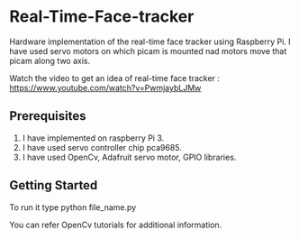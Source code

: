 # Real-Time-Face-tracker
Hardware implementation of the real-time face tracker using Raspberry Pi. I have used servo motors on which picam is mounted nad motors move that picam along two axis. 

Watch the video to get an idea of real-time face tracker : https://www.youtube.com/watch?v=PwmjaybLJMw

## Prerequisites
1. I have implemented on raspberry Pi 3. 
2. I have used servo controller chip pca9685.
3. I have used OpenCv, Adafruit servo motor, GPIO libraries.

## Getting Started
To run it type python file_name.py

You can refer OpenCv tutorials for additional information. 
